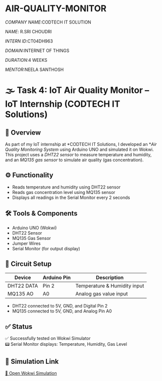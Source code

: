 # AIR-QUALITY-MONITOR

*COMPANY NAME*:CODTECH IT SOLUTION

*NAME*: R.SRI CHOUDRI

*INTERN ID*:CT04DH963

*DOMAIN*:INTERNET OF THINGS

*DURATION*:4 WEEKS

*MENTOR*:NEELA SANTHOSH

# 🌫 Task 4: IoT Air Quality Monitor – IoT Internship (CODTECH IT Solutions)

## 📘 Overview

As part of my IoT internship at *CODTECH IT Solutions, I developed an **Air Quality Monitoring System* using Arduino UNO and simulated it on Wokwi. This project uses a *DHT22 sensor* to measure temperature and humidity, and an *MQ135 gas sensor* to simulate air quality (gas concentration).

## ⚙ Functionality

- Reads temperature and humidity using DHT22 sensor
- Reads gas concentration level using MQ135 sensor
- Displays all readings in the Serial Monitor every 2 seconds

## 🛠 Tools & Components

- Arduino UNO (Wokwi)  
- DHT22 Sensor  
- MQ135 Gas Sensor  
- Jumper Wires  
- Serial Monitor (for output display)

## 🔌 Circuit Setup

| Device      | Arduino Pin | Description                  |
|-------------|-------------|------------------------------|
| DHT22 DATA  | Pin 2       | Temperature & Humidity input |
| MQ135 AO    | A0          | Analog gas value input       |

- DHT22 connected to 5V, GND, and Digital Pin 2  
- MQ135 connected to 5V, GND, and Analog Pin A0

## ✅ Status

✅ Successfully tested on Wokwi Simulator  
📟 Serial Monitor displays: Temperature, Humidity, Gas Level

## 🔗 Simulation Link

[🔗 Open Wokwi Simulation](https://wokwi.com/projects/438357000756873217)
